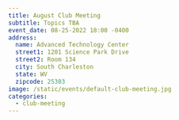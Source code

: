 ```yaml
---
title: August Club Meeting
subtitle: Topics TBA
event_date: 08-25-2022 18:00 -0400
address:
  name: Advanced Technology Center
  street1: 1201 Science Park Drive
  street2: Room 134
  city: South Charleston
  state: WV
  zipcode: 25303
image: /static/events/default-club-meeting.jpg
categories:
  - club-meeting
---
```

